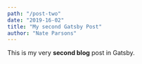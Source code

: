 ```yaml
---
path: "/post-two"
date: "2019-16-02"
title: "My second Gatsby Post"
author: "Nate Parsons"
---
```


This is my very **second blog** post in Gatsby.